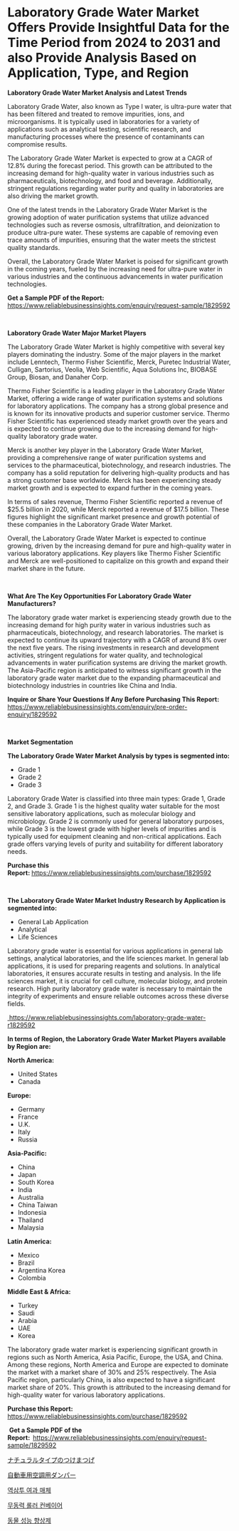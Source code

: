 <p><h1>Laboratory Grade Water Market Offers Provide Insightful Data for the Time Period from 2024 to 2031 and also Provide Analysis Based on Application, Type, and Region</h1></p><p><strong>Laboratory Grade Water Market Analysis and Latest Trends</strong></p>
<p><p>Laboratory Grade Water, also known as Type I water, is ultra-pure water that has been filtered and treated to remove impurities, ions, and microorganisms. It is typically used in laboratories for a variety of applications such as analytical testing, scientific research, and manufacturing processes where the presence of contaminants can compromise results.</p><p>The Laboratory Grade Water Market is expected to grow at a CAGR of 12.8% during the forecast period. This growth can be attributed to the increasing demand for high-quality water in various industries such as pharmaceuticals, biotechnology, and food and beverage. Additionally, stringent regulations regarding water purity and quality in laboratories are also driving the market growth.</p><p>One of the latest trends in the Laboratory Grade Water Market is the growing adoption of water purification systems that utilize advanced technologies such as reverse osmosis, ultrafiltration, and deionization to produce ultra-pure water. These systems are capable of removing even trace amounts of impurities, ensuring that the water meets the strictest quality standards.</p><p>Overall, the Laboratory Grade Water Market is poised for significant growth in the coming years, fueled by the increasing need for ultra-pure water in various industries and the continuous advancements in water purification technologies.</p></p>
<p><strong>Get a Sample PDF of the Report:&nbsp;</strong> <a href="https://www.reliablebusinessinsights.com/enquiry/request-sample/1829592">https://www.reliablebusinessinsights.com/enquiry/request-sample/1829592</a></p>
<p>&nbsp;</p>
<p><strong>Laboratory Grade Water Major Market Players</strong></p>
<p><p>The Laboratory Grade Water Market is highly competitive with several key players dominating the industry. Some of the major players in the market include Lenntech, Thermo Fisher Scientific, Merck, Puretec Industrial Water, Culligan, Sartorius, Veolia, Web Scientific, Aqua Solutions Inc, BIOBASE Group, Biosan, and Danaher Corp.</p><p>Thermo Fisher Scientific is a leading player in the Laboratory Grade Water Market, offering a wide range of water purification systems and solutions for laboratory applications. The company has a strong global presence and is known for its innovative products and superior customer service. Thermo Fisher Scientific has experienced steady market growth over the years and is expected to continue growing due to the increasing demand for high-quality laboratory grade water.</p><p>Merck is another key player in the Laboratory Grade Water Market, providing a comprehensive range of water purification systems and services to the pharmaceutical, biotechnology, and research industries. The company has a solid reputation for delivering high-quality products and has a strong customer base worldwide. Merck has been experiencing steady market growth and is expected to expand further in the coming years.</p><p>In terms of sales revenue, Thermo Fisher Scientific reported a revenue of $25.5 billion in 2020, while Merck reported a revenue of $17.5 billion. These figures highlight the significant market presence and growth potential of these companies in the Laboratory Grade Water Market.</p><p>Overall, the Laboratory Grade Water Market is expected to continue growing, driven by the increasing demand for pure and high-quality water in various laboratory applications. Key players like Thermo Fisher Scientific and Merck are well-positioned to capitalize on this growth and expand their market share in the future.</p></p>
<p>&nbsp;</p>
<p><strong>What Are The Key Opportunities For Laboratory Grade Water Manufacturers?</strong></p>
<p><p>The laboratory grade water market is experiencing steady growth due to the increasing demand for high purity water in various industries such as pharmaceuticals, biotechnology, and research laboratories. The market is expected to continue its upward trajectory with a CAGR of around 8% over the next five years. The rising investments in research and development activities, stringent regulations for water quality, and technological advancements in water purification systems are driving the market growth. The Asia-Pacific region is anticipated to witness significant growth in the laboratory grade water market due to the expanding pharmaceutical and biotechnology industries in countries like China and India.</p></p>
<p><strong>Inquire or Share Your Questions If Any Before Purchasing This Report:</strong> <a href="https://www.reliablebusinessinsights.com/enquiry/pre-order-enquiry/1829592">https://www.reliablebusinessinsights.com/enquiry/pre-order-enquiry/1829592</a></p>
<p>&nbsp;</p>
<p><strong>Market Segmentation</strong></p>
<p><strong>The Laboratory Grade Water Market Analysis by types is segmented into:</strong></p>
<p><ul><li>Grade 1</li><li>Grade 2</li><li>Grade 3</li></ul></p>
<p><p>Laboratory Grade Water is classified into three main types: Grade 1, Grade 2, and Grade 3. Grade 1 is the highest quality water suitable for the most sensitive laboratory applications, such as molecular biology and microbiology. Grade 2 is commonly used for general laboratory purposes, while Grade 3 is the lowest grade with higher levels of impurities and is typically used for equipment cleaning and non-critical applications. Each grade offers varying levels of purity and suitability for different laboratory needs.</p></p>
<p><strong>Purchase this Report:&nbsp;</strong><a href="https://www.reliablebusinessinsights.com/purchase/1829592">https://www.reliablebusinessinsights.com/purchase/1829592</a></p>
<p>&nbsp;</p>
<p><strong>The Laboratory Grade Water Market Industry Research by Application is segmented into:</strong></p>
<p><ul><li>General Lab Application</li><li>Analytical</li><li>Life Sciences</li></ul></p>
<p><p>Laboratory grade water is essential for various applications in general lab settings, analytical laboratories, and the life sciences market. In general lab applications, it is used for preparing reagents and solutions. In analytical laboratories, it ensures accurate results in testing and analysis. In the life sciences market, it is crucial for cell culture, molecular biology, and protein research. High purity laboratory grade water is necessary to maintain the integrity of experiments and ensure reliable outcomes across these diverse fields.</p></p>
<p><a href="https://www.reliablebusinessinsights.com/laboratory-grade-water-r1829592">&nbsp;https://www.reliablebusinessinsights.com/laboratory-grade-water-r1829592</a></p>
<p><strong>In terms of Region, the Laboratory Grade Water Market Players available by Region are:</strong></p>
<p>
    <p> <strong> North America: </strong>
        <ul>
            <li>United States</li>
            <li>Canada</li>
        </ul>
        </p> 
    <p> <strong> Europe: </strong>
        <ul>
            <li>Germany</li>
            <li>France</li>
            <li>U.K.</li>
            <li>Italy</li>
            <li>Russia</li>
        </ul>
        </p> 
    <p> <strong> Asia-Pacific: </strong>
        <ul>
            <li>China</li>
            <li>Japan</li>
            <li>South Korea</li>
            <li>India</li>
            <li>Australia</li>
            <li>China Taiwan</li>
            <li>Indonesia</li>
            <li>Thailand</li>
            <li>Malaysia</li>
        </ul>
        </p> 
    <p> <strong> Latin America: </strong>
        <ul>
            <li>Mexico</li>
            <li>Brazil</li>
            <li>Argentina Korea</li>
            <li>Colombia</li>
        </ul>
        </p> 
    <p> <strong> Middle East & Africa: </strong>
        <ul>
            <li>Turkey</li>
            <li>Saudi</li>
            <li>Arabia</li>
            <li>UAE</li>
            <li>Korea</li>
        </ul>
    </p>
    </p>
<p><p>The laboratory grade water market is experiencing significant growth in regions such as North America, Asia Pacific, Europe, the USA, and China. Among these regions, North America and Europe are expected to dominate the market with a market share of 30% and 25% respectively. The Asia Pacific region, particularly China, is also expected to have a significant market share of 20%. This growth is attributed to the increasing demand for high-quality water for various laboratory applications.</p></p>
<p><strong>Purchase this Report: </strong><a href="https://www.reliablebusinessinsights.com/purchase/1829592">https://www.reliablebusinessinsights.com/purchase/1829592</a></p>
<p>&nbsp;<strong>Get a Sample PDF of the Report:&nbsp;&nbsp;</strong><a href="https://www.reliablebusinessinsights.com/enquiry/request-sample/1829592">https://www.reliablebusinessinsights.com/enquiry/request-sample/1829592</a></p>
<p><strong></strong></p>
<p><p><a href="https://github.com/DwightHuels1/Market-Research-Report-List-1/blob/main/6944465110228.md">ナチュラルタイプのつけまつげ</a></p><p><a href="https://github.com/JanickJohns/Market-Research-Report-List-1/blob/main/6487852110229.md">自動車用空調用ダンパー</a></p><p><a href="https://github.com/brendon65677/Market-Research-Report-List-1/blob/main/4387961104991.md">역삼투 여과 매체</a></p><p><a href="https://medium.com/@ukaszduda1/cagr-trends-2024-2030%EC%9D%98-%EB%B9%84%EC%A0%84%EB%A0%A5-%EB%A1%A4%EB%9F%AC-%EC%BB%A8%EB%B2%A0%EC%9D%B4%EC%96%B4-%EC%8B%9C%EC%9E%A5-%EA%B7%9C%EB%AA%A8-14bc9655d043">무동력 롤러 컨베이어</a></p><p><a href="https://github.com/OwenHamiytll568745/Market-Research-Report-List-2/blob/main/8323601104990.md">동물 성능 향상제</a></p></p>